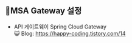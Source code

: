 ## 📝MSA Gateway 설정

* API 게이트웨이 Spring Cloud Gateway <br>
😺 Blog: https://happy-coding.tistory.com/14
<br>
